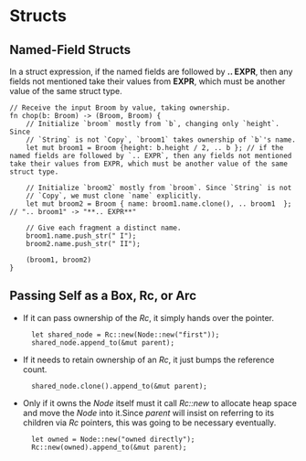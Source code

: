 # Structs
## Named-Field Structs
In a struct expression, if the named fields are followed by **.. EXPR**, then any fields not mentioned take their values from **EXPR**, which must be another value of the same struct type.

```
// Receive the input Broom by value, taking ownership.
fn chop(b: Broom) -> (Broom, Broom) {
    // Initialize `broom` mostly from `b`, changing only `height`. Since
    // `String` is not `Copy`, `broom1` takes ownership of `b`'s name.
    let mut broom1 = Broom {height: b.height / 2, .. b }; // if the named fields are followed by `.. EXPR`, then any fields not mentioned take their values from EXPR, which must be another value of the same struct type.

    // Initialize `broom2` mostly from `broom`. Since `String` is not
    // `Copy`, we must clone `name` explicitly.
    let mut broom2 = Broom { name: broom1.name.clone(), .. broom1  }; // ".. broom1" -> "**.. EXPR**"

    // Give each fragment a distinct name.
    broom1.name.push_str(" I");
    broom2.name.push_str(" II");

    (broom1, broom2)
}

```

## Passing Self as a Box, Rc, or Arc
- If it can pass ownership of the *Rc*, it simply hands over the pointer.

        let shared_node = Rc::new(Node::new("first"));
        shared_node.append_to(&mut parent);

- If it needs to retain ownership of an *Rc*, it just bumps the reference count. 

        shared_node.clone().append_to(&mut parent);

- Only if it owns the *Node* itself must it call *Rc::new* to allocate heap space and move the *Node* into it.Since *parent* will insist on referring to its children via *Rc<Node>* pointers, this was going to be necessary eventually. 

        let owned = Node::new("owned directly");
        Rc::new(owned).append_to(&mut parent);
